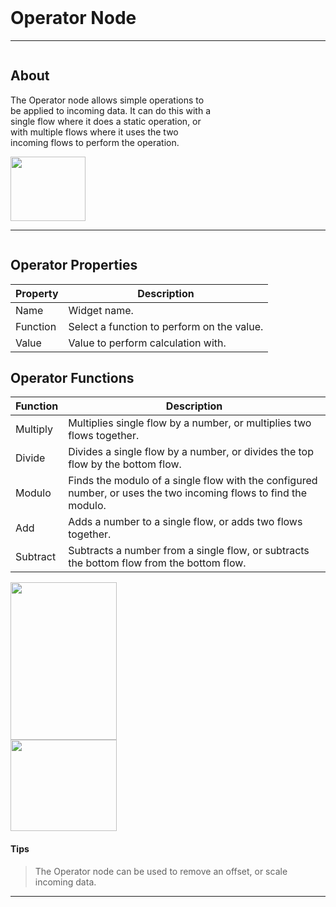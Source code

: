 <!-- Operator Widget Help Markdown -->
<br>

# Operator Node

___
<div class="column-container">
<div class="column row-container" style="width:65%">


## About
The Operator node allows simple operations to be applied to incoming data. It can do this with a single flow where it does a static operation, or with multiple flows where it uses the two incoming flows to perform the operation.

</div>

<div class="column row-container">
<img src="/images/help/operator/operator_main.png" width="120" height="103">
</div>
</div>

___

<div class="column-container">
<div class="column row-container" style="width:100%;">
<div class="row">

## Operator Properties
| Property | Description |
| -------- | ----------- |
| Name | Widget name. |
| Function | Select a function to perform on the value. |
| Value | Value to perform calculation with. |

## Operator Functions
| Function | Description |
| -------- | ----------- |
| Multiply | Multiplies single flow by a number, or multiplies two flows together. |
| Divide | Divides a single flow by a number, or divides the top flow by the bottom flow. |
| Modulo | Finds the modulo of a single flow with the configured number, or uses the two incoming flows to find the modulo. |
| Add | Adds a number to a single flow, or adds two flows together. | 
| Subtract | Subtracts a number from a single flow, or subtracts the bottom flow from the bottom flow. |

</div>
 
</div>

<div class="column row-container">
<div class="row">
<img src="/images/help/operator/operator_specific.png" width="170" height="252">
</div>
<div class="row">
<img src="/images/help/operator/operator_functions.png" width="170" height="146">
</div>
</div>
</div>

#### Tips
> The Operator node can be used to remove an offset, or scale incoming data.

---